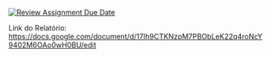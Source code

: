 [![Review Assignment Due Date](https://classroom.github.com/assets/deadline-readme-button-24ddc0f5d75046c5622901739e7c5dd533143b0c8e959d652212380cedb1ea36.svg)](https://classroom.github.com/a/LoNyptRI)

Link do Relatório: https://docs.google.com/document/d/17Ih9CTKNzpM7PBObLeK22q4roNcY9402M6OAo0wH0BU/edit
